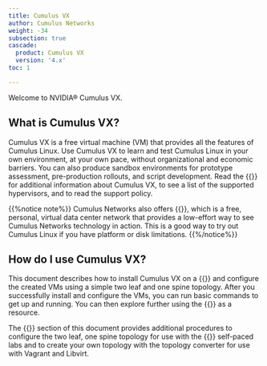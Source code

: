 ```yaml
---
title: Cumulus VX
author: Cumulus Networks
weight: -34
subsection: true
cascade:
  product: Cumulus VX
  version: '4.x'
toc: 1

---
```

Welcome to NVIDIA&#174; Cumulus VX.

## What is Cumulus VX?

Cumulus VX is a free virtual machine (VM) that provides all the features of Cumulus Linux. Use Cumulus VX to learn and test Cumulus Linux in your own environment, at your own pace, without organizational and economic barriers. You can also produce sandbox environments for prototype assessment, pre-production rollouts, and script development. Read the {{<link url="/Overview" text="Cumulus VX overview">}} for additional information about Cumulus VX, to see a list of the supported hypervisors, and to read the support policy.

{{%notice note%}}
Cumulus Networks also offers {{<exlink url="https://cumulusnetworks.com/products/cumulus-in-the-cloud/" text="Cumulus in the Cloud">}}, which is a free, personal, virtual data center network that provides a low-effort way to see Cumulus Networks technology in action. This is a good way to try out Cumulus Linux if you have platform or disk limitations.
{{%/notice%}}

## How do I use Cumulus VX?

This document describes how to install Cumulus VX on a {{<link url="Overview#supported-hypervisors" text="supported hypervisor">}} and configure the created VMs using a simple two leaf and one spine topology. After you successfully install and configure the VMs, you can run basic commands to get up and running. You can then explore further using the {{<exlink url="https://docs.cumulusnetworks.com/cumulus-linux" text="Cumulus Linux documentation">}} as a resource.

The {{<link url="Advanced-Configuration" text="Advanced Configuration">}} section of this document provides additional procedures to configure the two leaf, one spine topology for use with the {{<exlink url="https://cumulusnetworks.com/lp/cumulus-linux-on-demand/" text="Cumulus Linux on demand">}} self-paced labs and to create your own topology with the topology converter for use with Vagrant and Libvirt.
